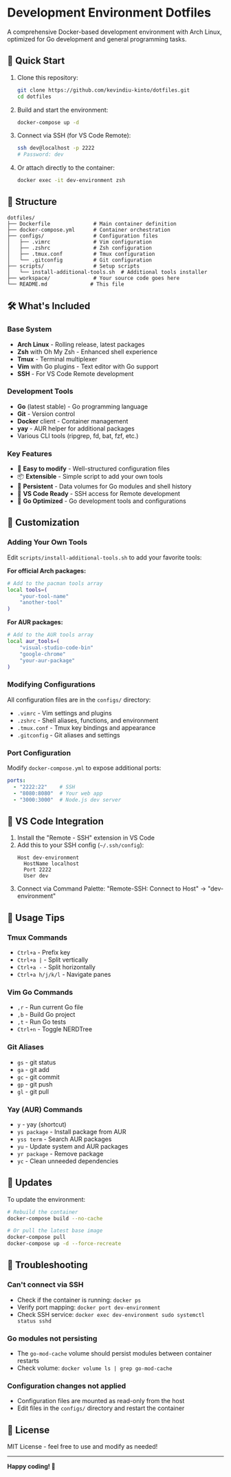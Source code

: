 # Development Environment Dotfiles

A comprehensive Docker-based development environment with Arch Linux, optimized for Go development and general programming tasks.

## 🚀 Quick Start

1. Clone this repository:
   ```bash
   git clone https://github.com/kevindiu-kinto/dotfiles.git
   cd dotfiles
   ```

2. Build and start the environment:
   ```bash
   docker-compose up -d
   ```

3. Connect via SSH (for VS Code Remote):
   ```bash
   ssh dev@localhost -p 2222
   # Password: dev
   ```

4. Or attach directly to the container:
   ```bash
   docker exec -it dev-environment zsh
   ```

## 📁 Structure

```
dotfiles/
├── Dockerfile              # Main container definition
├── docker-compose.yml      # Container orchestration
├── configs/                # Configuration files
│   ├── .vimrc              # Vim configuration
│   ├── .zshrc              # Zsh configuration
│   ├── .tmux.conf          # Tmux configuration
│   └── .gitconfig          # Git configuration
├── scripts/                # Setup scripts
│   └── install-additional-tools.sh  # Additional tools installer
├── workspace/              # Your source code goes here
└── README.md              # This file
```

## 🛠 What's Included

### Base System
- **Arch Linux** - Rolling release, latest packages
- **Zsh** with Oh My Zsh - Enhanced shell experience
- **Tmux** - Terminal multiplexer
- **Vim** with Go plugins - Text editor with Go support
- **SSH** - For VS Code Remote development

### Development Tools
- **Go** (latest stable) - Go programming language
- **Git** - Version control
- **Docker** client - Container management
- **yay** - AUR helper for additional packages
- Various CLI tools (ripgrep, fd, bat, fzf, etc.)

### Key Features
- 🔧 **Easy to modify** - Well-structured configuration files
- 📦 **Extensible** - Simple script to add your own tools
- 🔄 **Persistent** - Data volumes for Go modules and shell history
- 🔌 **VS Code Ready** - SSH access for Remote development
- 🐹 **Go Optimized** - Go development tools and configurations

## 🔧 Customization

### Adding Your Own Tools

Edit `scripts/install-additional-tools.sh` to add your favorite tools:

**For official Arch packages:**
```bash
# Add to the pacman tools array
local tools=(
    "your-tool-name"
    "another-tool"
)
```

**For AUR packages:**
```bash
# Add to the AUR tools array
local aur_tools=(
    "visual-studio-code-bin"
    "google-chrome"
    "your-aur-package"
)
```

### Modifying Configurations

All configuration files are in the `configs/` directory:
- `.vimrc` - Vim settings and plugins
- `.zshrc` - Shell aliases, functions, and environment
- `.tmux.conf` - Tmux key bindings and appearance
- `.gitconfig` - Git aliases and settings

### Port Configuration

Modify `docker-compose.yml` to expose additional ports:

```yaml
ports:
  - "2222:22"    # SSH
  - "8080:8080"  # Your web app
  - "3000:3000"  # Node.js dev server
```

## 🔌 VS Code Integration

1. Install the "Remote - SSH" extension in VS Code
2. Add this to your SSH config (`~/.ssh/config`):
   ```
   Host dev-environment
     HostName localhost
     Port 2222
     User dev
   ```
3. Connect via Command Palette: "Remote-SSH: Connect to Host" → "dev-environment"

## 📝 Usage Tips

### Tmux Commands
- `Ctrl+a` - Prefix key
- `Ctrl+a |` - Split vertically
- `Ctrl+a -` - Split horizontally
- `Ctrl+a h/j/k/l` - Navigate panes

### Vim Go Commands
- `,r` - Run current Go file
- `,b` - Build Go project
- `,t` - Run Go tests
- `Ctrl+n` - Toggle NERDTree

### Git Aliases
- `gs` - git status
- `ga` - git add
- `gc` - git commit
- `gp` - git push
- `gl` - git pull

### Yay (AUR) Commands
- `y` - yay (shortcut)
- `ys package` - Install package from AUR
- `yss term` - Search AUR packages
- `yu` - Update system and AUR packages
- `yr package` - Remove package
- `yc` - Clean unneeded dependencies

## 🔄 Updates

To update the environment:

```bash
# Rebuild the container
docker-compose build --no-cache

# Or pull the latest base image
docker-compose pull
docker-compose up -d --force-recreate
```

## 🐛 Troubleshooting

### Can't connect via SSH
- Check if the container is running: `docker ps`
- Verify port mapping: `docker port dev-environment`
- Check SSH service: `docker exec dev-environment sudo systemctl status sshd`

### Go modules not persisting
- The `go-mod-cache` volume should persist modules between container restarts
- Check volume: `docker volume ls | grep go-mod-cache`

### Configuration changes not applied
- Configuration files are mounted as read-only from the host
- Edit files in the `configs/` directory and restart the container

## 📄 License

MIT License - feel free to use and modify as needed!

---

**Happy coding! 🚀**